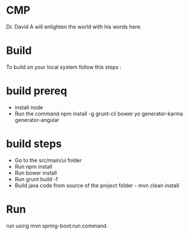 # CMP
Dr. David A will enlighten the world with his words here.

# Build
To build on your local system follow this steps :

# build prereq
* install node 
* Run the command npm install -g grunt-cli bower yo generator-karma generator-angular

# build steps
* Go to the src/main/ui folder 
* Run npm install
* Run bower install
* Run grunt build -f
* Build java code from source of the project folder - mvn clean install

# Run
run using mvn spring-boot:run command.
